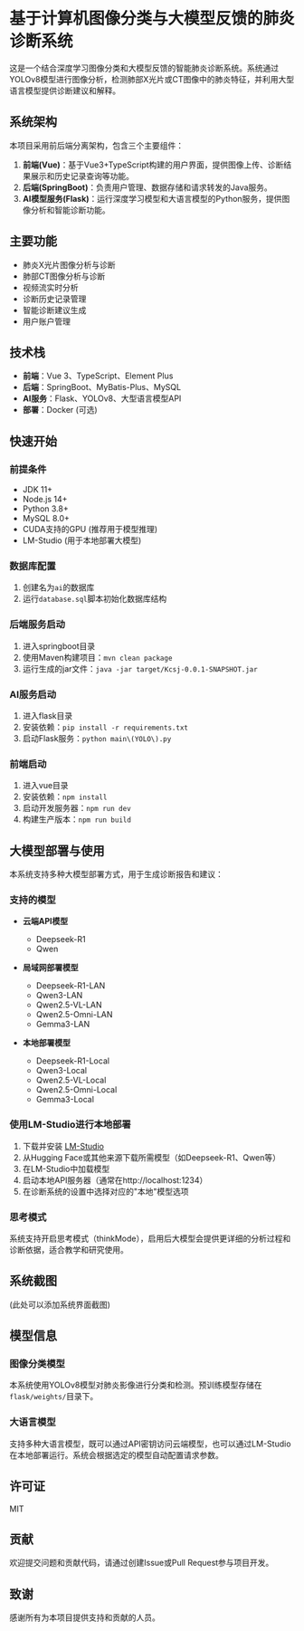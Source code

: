 # 基于计算机图像分类与大模型反馈的肺炎诊断系统

这是一个结合深度学习图像分类和大模型反馈的智能肺炎诊断系统。系统通过YOLOv8模型进行图像分析，检测肺部X光片或CT图像中的肺炎特征，并利用大型语言模型提供诊断建议和解释。

## 系统架构

本项目采用前后端分离架构，包含三个主要组件：

1. **前端(Vue)**：基于Vue3+TypeScript构建的用户界面，提供图像上传、诊断结果展示和历史记录查询等功能。
2. **后端(SpringBoot)**：负责用户管理、数据存储和请求转发的Java服务。
3. **AI模型服务(Flask)**：运行深度学习模型和大语言模型的Python服务，提供图像分析和智能诊断功能。

## 主要功能

- 肺炎X光片图像分析与诊断
- 肺部CT图像分析与诊断
- 视频流实时分析
- 诊断历史记录管理
- 智能诊断建议生成
- 用户账户管理

## 技术栈

- **前端**：Vue 3、TypeScript、Element Plus
- **后端**：SpringBoot、MyBatis-Plus、MySQL
- **AI服务**：Flask、YOLOv8、大型语言模型API
- **部署**：Docker (可选)

## 快速开始

### 前提条件

- JDK 11+
- Node.js 14+
- Python 3.8+
- MySQL 8.0+
- CUDA支持的GPU (推荐用于模型推理)
- LM-Studio (用于本地部署大模型)

### 数据库配置

1. 创建名为`ai`的数据库
2. 运行`database.sql`脚本初始化数据库结构

### 后端服务启动

1. 进入springboot目录
2. 使用Maven构建项目：`mvn clean package`
3. 运行生成的jar文件：`java -jar target/Kcsj-0.0.1-SNAPSHOT.jar`

### AI服务启动

1. 进入flask目录
2. 安装依赖：`pip install -r requirements.txt`
3. 启动Flask服务：`python main\(YOLO\).py`

### 前端启动

1. 进入vue目录
2. 安装依赖：`npm install`
3. 启动开发服务器：`npm run dev`
4. 构建生产版本：`npm run build`

## 大模型部署与使用

本系统支持多种大模型部署方式，用于生成诊断报告和建议：

### 支持的模型

- **云端API模型**
  - Deepseek-R1
  - Qwen

- **局域网部署模型**
  - Deepseek-R1-LAN
  - Qwen3-LAN
  - Qwen2.5-VL-LAN
  - Qwen2.5-Omni-LAN
  - Gemma3-LAN

- **本地部署模型**
  - Deepseek-R1-Local
  - Qwen3-Local
  - Qwen2.5-VL-Local
  - Qwen2.5-Omni-Local
  - Gemma3-Local

### 使用LM-Studio进行本地部署

1. 下载并安装 [LM-Studio](https://lmstudio.ai/)
2. 从Hugging Face或其他来源下载所需模型（如Deepseek-R1、Qwen等）
3. 在LM-Studio中加载模型
4. 启动本地API服务器（通常在http://localhost:1234）
5. 在诊断系统的设置中选择对应的"本地"模型选项

### 思考模式

系统支持开启思考模式（thinkMode），启用后大模型会提供更详细的分析过程和诊断依据，适合教学和研究使用。

## 系统截图

(此处可以添加系统界面截图)

## 模型信息

### 图像分类模型

本系统使用YOLOv8模型对肺炎影像进行分类和检测。预训练模型存储在`flask/weights/`目录下。

### 大语言模型

支持多种大语言模型，既可以通过API密钥访问云端模型，也可以通过LM-Studio在本地部署运行。系统会根据选定的模型自动配置请求参数。

## 许可证

MIT

## 贡献

欢迎提交问题和贡献代码，请通过创建Issue或Pull Request参与项目开发。

## 致谢

感谢所有为本项目提供支持和贡献的人员。 
